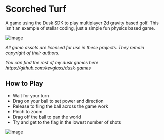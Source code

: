 # Scorched Turf

A game using the Dusk SDK to play multiplayer 2d gravity based golf. This isn't an example of stellar coding, just a simple fun physics based game.

![image](https://github.com/kevglass/dusk-scorchedturf/assets/3787210/96f8accc-1e37-4cd8-bacc-98057f20efca)

_All game assets are licensed for use in these projects. They remain copyright of their authors._

_You can find the rest of my dusk games here https://github.com/kevglass/dusk-games_

## How to Play

* Wait for your turn
* Drag on your ball to set power and direction
* Release to fling the ball across the game work
* Pinch to zoom
* Drag off the ball to pan the world
* Try and get to the flag in the lowest number of shots

![image](https://github.com/kevglass/dusk-scorchedturf/assets/3787210/59dd763a-51a3-436f-b7ca-864e7c104b3c)
